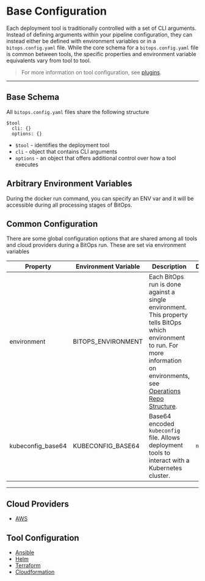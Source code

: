 # Base Configuration

Each deployment tool is traditionally controlled with a set of CLI arguments. Instead of defining arguments within your pipeline configuration, they can instead either be defined with environment variables or in a `bitops.config.yaml` file. While the core schema for a `bitops.config.yaml` file is common between tools, the specific properties and environment variable equivalents vary from tool to tool.

> For more information on tool configuration, see [plugins](plugins.md).

-------------------
## Base Schema
All `bitops.config.yaml` files share the following structure
```
$tool
  cli: {}
  options: {}
```

* `$tool` - identifies the deployment tool
* `cli` - object that contains CLI arguments
* `options` - an object that offers additional control over how a tool executes

## Arbitrary Environment Variables
During the docker run command, you can specify an ENV var and it will be accessible during all processing stages of BitOps. 

## Common Configuration
There are some global configuration options that are shared among all tools and cloud providers during a BitOps run. These are set via environment variables

| Property          | Environment Variable | Description                                                  | Default | Required |
| ----------------- | -------------------- | ------------------------------------------------------------ | ------- | -------- |
| environment       | BITOPS_ENVIRONMENT   | Each BitOps run is done against a single environment. This property tells BitOps which environment to run. For more information on environments, see [Operations Repo Structure](operations-repo-structure.md#environment-directories). |         | Yes      |
| kubeconfig_base64 | KUBECONFIG_BASE64    | Base64 encoded `kubeconfig` file. Allows deployment tools to interact with a Kubernetes cluster. | `null`  | No       |

-------------------
## Cloud Providers
* [AWS](cloud-configuration/configuration-aws.md)

## Tool Configuration
* [Ansible](tool-configuration/configuration-ansible.md)
* [Helm](tool-configuration/configuration-helm.md)
* [Terraform](tool-configuration/configuration-terraform.md)
* [Cloudformation](tool-configuration/configuration-cloudformation.md)
